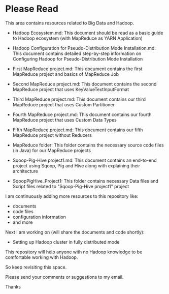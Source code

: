 # Please Read

This area contains resources related to Big Data and Hadoop.

- Hadoop Ecosystem.md: This document should be read as a basic guide to Hadoop ecosystem (with MapReduce as YARN Application)

- Hadoop Configuration for Pseudo-Distribution Mode Installation.md: This document contains detailed step-by-step information on Configuring Hadoop for Pseudo-Distribution Mode Installation

- First MapReduce project.md: This document contains the first MapReduce project and basics of MapReduce Job

- Second MapReduce project.md: This document contains the second MapReduce project that uses KeyValueTextInputFormat

- Third MapReduce project.md: This document contains our third MapReduce project that uses Custom Partitioner

- Fourth MapReduce project.md: This document contains our fourth MapReduce project that uses Custom Data Types

- Fifth MapReduce project.md: This document contains our fifth MapReduce project without Reducers

- MapReduce folder: This folder contains the necessary source code files (in Java) for our MapReduce projects

- Sqoop-Pig-Hive project1.md: This document contains an end-to-end project using Sqoop, Pig and Hive along with explaining their architecture

- SqoopPigHive_Project1: This folder contains necessary Data files and Script files related to "Sqoop-Pig-Hive project1" project

I am continuously adding more resources to this repository like:
- documents
- code files
- configuration information
- and more

Next I am working on (will share the documents and code shortly):
- Setting up Hadoop cluster in fully distributed mode

This repository will help anyone with no Hadoop knowledge to be comfortable working with Hadoop.

So keep revisiting this space.

Please send your comments or suggestions to my email.

Thanks
